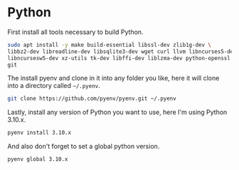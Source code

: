 # Python

First install all tools necessary to build Python.

```sh
sudo apt install -y make build-essential libssl-dev zlib1g-dev \
libbz2-dev libreadline-dev libsqlite3-dev wget curl llvm libncurses5-dev \
libncursesw5-dev xz-utils tk-dev libffi-dev liblzma-dev python-openssl \
git
```

The install pyenv and clone in it into any folder you like, here it will clone into a directory called `~/.pyenv`.

```sh
git clone https://github.com/pyenv/pyenv.git ~/.pyenv
```

Lastly, install any version of Python you want to use, here I'm using Python 3.10.x.

```sh
pyenv install 3.10.x
```

And also don't forget to set a global python version.

```sh
pyenv global 3.10.x
```
